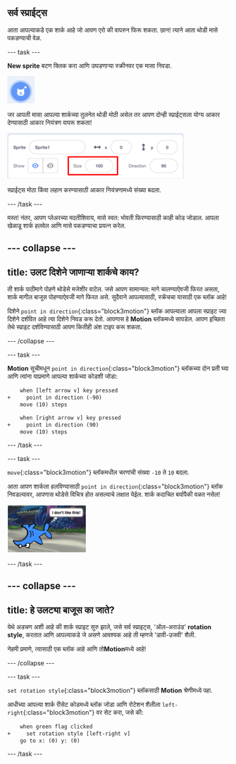 ## सर्व स्प्राईट्स

आता आपल्याकडे एक शार्क आहे जो आपण एरो की वापरुन फिरू शकता. छान! त्याने आता थोडी मासे पकडण्याची वेळ.

\--- task \---

**New sprite** बटण क्लिक करा आणि उघडणार्‍या स्क्रीनवर एक मासा निवडा.

![The New sprite button](images/spritesNewFromLibrary.png)

जर आपली मासा आपल्या शार्कच्या तुलनेत थोडी मोठी असेल तर आपण दोन्ही स्प्राईट्सला योग्य आकार देण्यासाठी आकार नियंत्रण वापरू शकता!

![Sprite size control](images/sprites2.png)

स्प्राईट्स मोठा किंवा लहान करण्यासाठी आकार नियंत्रणामध्ये संख्या बदला.

\--- /task \---

मस्त! नंतर, आपण प्लेअरच्या मदतीशिवाय, मासे स्वत: भोवती फिरण्यासाठी काही कोड जोडाल. आपला खेळाडू शार्क हलवेल आणि मासे पकडण्याचा प्रयत्न करेल.

## \--- collapse \---

## title: उलट दिशेने जाणाऱ्या शार्कचे काय?

ती शार्क पाठीमागे पोहणे थोडेसे मजेशीर वाटेल. जसे आपण सामान्यत: मागे चालण्याऐवजी फिरत असता, शार्क मागील बाजूस पोहण्याऐवजी मागे फिरत असे. सुदैवाने आपल्यासाठी, स्क्रॅचचा यासाठी एक ब्लॉक आहे!

दिशेने `point in direction`{:class="block3motion"} ब्लॉक आपल्याला आपला स्प्राइट ज्या दिशेने दर्शवित आहे त्या दिशेने निवड करू देतो. आपणास हे **Motion** ब्लॉकमध्ये सापडेल. आपण इच्छिता तेथे स्प्राइट दर्शविण्यासाठी आपण कितीही अंश टाइप करू शकता.

\--- /collapse \---

\--- task \---

**Motion** सूचीमधून `point in direction`{:class="block3motion"} ब्लॉकच्या दोन प्रती घ्या आणि त्यांना याप्रमाणे आपल्या शार्कच्या कोडशी जोडा:

```blocks3
    when [left arrow v] key pressed
+     point in direction (-90)
    move (10) steps
```

```blocks3
    when [right arrow v] key pressed
+     point in direction (90)
    move (10) steps
```

\--- /task \---

\--- task \---

`move`{:class="block3motion"} ब्लॉकमधील चरणांची संख्या ` -10 ` ते ` 10 ` बदला.

आता आपण शार्कला हलविण्यासाठी `point in direction`{:class="block3motion"} ब्लॉक निवडल्यावर, आपणास थोडेसे विचित्र होत असल्याचे लक्षात येईल. शार्क कदाचित बर्यापैकी वळत नसेल!

![Upside down shark](images/spritesUpsideDown.png)

\--- /task \---

## \--- collapse \---

## title: हे उलट्या बाजूस का जाते?

येथे अडचण अशी आहे की शार्क स्प्राइट सुरु झाले, जसे सर्व स्प्राइट्स, 'ऑल-अराउंड' **rotation style**, करतात आणि आपल्याकडे जे असणे आवश्यक आहे ती म्हणजे 'डावी-उजवी' शैली.

नेहमी प्रमाणे, त्यासाठी एक ब्लॉक आहे आणि तो**Motion**मध्ये आहे!

\--- /collapse \---

\--- task \---

`set rotation style`{:class="block3motion"} ब्लॉकसाठी **Motion** श्रेणीमध्ये पहा.

आधीच्या आपल्या शार्क रीसेट कोडमध्ये ब्लॉक जोडा आणि रोटेशन शैलीला `left-right`{:class="block3motion"} वर सेट करा, जसे की:

```blocks3
    when green flag clicked
+     set rotation style [left-right v]
    go to x: (0) y: (0)
```

\--- /task \---
